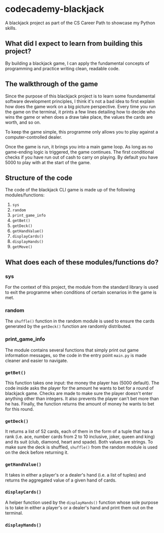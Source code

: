 # codecademy-blackjack
A blackjack project as part of the CS Career Path to showcase my Python skills.

## What did I expect to learn from building this project?
By building a blackjack game, I can apply the fundamental concepts of 
programming and practice writing clean, readable code.

## The walkthrough of the game
Since the purpose of this blackjack project is to learn some foundamental 
software development principles, I think it's not a bad idea to first explain 
how does the game work on a big picture perspective. Every time you run the game 
on the terminal, it prints a few lines detailing how to decide who wins the game 
or when does a draw take place, the values the cards are worth, and so on.

To keep the game simple, this programme only allows you to play against a computer-controlled dealer.

Once the game is run, it brings you into a main game loop. As long as no 
game-ending logic is triggered, the game continues. The first conditional checks 
if you have run out of cash to carry on playing. By default you have 5000 to 
play with at the start of the game. 

## Structure of the code
The code of the blackjack CLI game is made up of the following 
modules/functions:
1. `sys`
2. `random`
3. `print_game_info`
4. `getBet()`
5. `getDeck()`
6. `getHandValue()`
7. `displayCards()`
8. `displayHands()`
9. `getMove()`

## What does each of these modules/functions do?

### sys
For the context of this project, the module from the standard library is used to
exit the programme when conditions of certain scenarios in the game is met.

### random
The `shuffle()` function in the random module is used to ensure the cards
generated by the `getDeck()` function are randomly distributed.

### print_game_info
The module contains several functions that simply print out game information
messages, so the code in the entry point `main.py` is made cleaner and easier
to navigate.

### `getBet()`
This function takes one input: the money the player has (5000 default). The code
inside asks the player for the amount he wants to bet for a round of blackjack
game. Checks are made to make sure the player doesn't enter anything other than
integers. It also prevents the player can't bet more than he has. Finally, the
function returns the amount of money he wants to bet for this round.

### `getDeck()`
It returns a list of 52 cards, each of them in the form of a tuple that has a
rank (i.e. ace, number cards from 2 to 10 inclusive, joker, queen and king) 
and its suit (club, diamond, heart and spade). Both values are strings. To make 
sure the deck is shuffled, `shuffle()` from the random module is used on the 
deck before returning it.

### `getHandValue()`
It takes in either a player's or a dealer's hand (i.e. a list of tuples) and 
returns the aggregated value of a given hand of cards.

### `displayCards()`
A helper function used by the `displayHands()` function whose sole purpose is to
take in either a player's or a dealer's hand and print them out on the terminal.

### `displayHands()`
